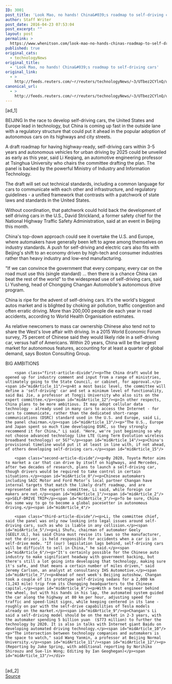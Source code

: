 ```yaml
---
ID: 3001
post_title: 'Look Mao, no hands! China&#039;s roadmap to self-driving cars'
author: Staff Writer
post_date: 2016-04-23 07:53:04
post_excerpt: ""
layout: post
permalink: >
  https://www.whenitson.com/look-mao-no-hands-chinas-roadmap-to-self-driving-cars/
published: true
original_cats:
  - technologyNews
original_title:
  - 'Look Mao, no hands! China&#039;s roadmap to self-driving cars'
original_link:
  - >
    http://feeds.reuters.com/~r/reuters/technologyNews/~3/UTbez2CYlnQ/us-autoshow-beijing-china-selfdriving-idUSKCN0XK021
canonical_url:
  - >
    http://feeds.reuters.com/~r/reuters/technologyNews/~3/UTbez2CYlnQ/us-autoshow-beijing-china-selfdriving-idUSKCN0XK021
---
```

 [ad_1]
<br><div id="articleText">
<span id="midArticle_start"/>

<span id="midArticle_0"/><span class="focusParagraph" readability="6"><p><span class="articleLocation">BEIJING</span> In the race to develop self-driving cars, the United States and Europe lead in technology, but China is coming up fast in the outside lane with a regulatory structure that could put it ahead in the popular adoption of autonomous cars on its highways and city streets.</p></span><span id="midArticle_1"/><p>A draft roadmap for having highway-ready, self-driving cars within 3-5 years and autonomous vehicles for urban driving by 2025 could be unveiled as early as this year, said Li Keqiang, an automotive engineering professor at Tsinghua University who chairs the committee drafting the plan. The panel is backed by the powerful Ministry of Industry and Information Technology.</p><span id="midArticle_2"/><p>The draft will set out technical standards, including a common language for cars to communicate with each other and  infrastructure, and regulatory guidelines - a unified framework that contrasts with a patchwork of state laws and standards in the United States.</p><span id="midArticle_3"/><p>Without coordination, that patchwork could hold back the development of self driving cars in the U.S., David Strickland, a former safety chief for the National Highway Traffic Safety Administration, said at an event in Beijing this month.</p><span id="midArticle_4"/><p>China's top-down approach could see it overtake the U.S. and Europe, where automakers have generally been left to agree among themselves on industry standards. A push for self-driving and electric cars also fits with Beijing's shift to an economy driven by high-tech and consumer industries rather than heavy industry and low-end manufacturing.</p><span id="midArticle_5"/><p>"If we can convince the government that every company, every car on the road must use this (single standard) ... then there is a chance China can beat the rest of the world" to the widespread use of self-driving cars, said Li Yusheng, head of Chongqing Changan Automobile's autonomous drive program.</p><span id="midArticle_6"/><p>China is ripe for the advent of self-driving cars. It's the world's biggest autos market and is blighted by choking air pollution, traffic congestion and often erratic driving. More than 200,000 people die each year in road accidents, according to World Health Organisation estimates.</p><span id="midArticle_7"/><p>As relative newcomers to mass car ownership Chinese also tend not to share the West's love affair with driving. In a 2015 World Economic Forum survey, 75 percent of Chinese said they would likely ride in a self-driving car, versus half of Americans. Within 20 years, China will be the largest market for autonomous features, accounting for at least a quarter of global demand, says Boston Consulting Group.</p><span id="midArticle_8"/><span id="midArticle_9"/><p>BIG AMBITIONS</p><span id="midArticle_10"/>
        
        <span class="first-article-divide"/><p>The China draft would be opened up for industry comment and input from a range of ministries, ultimately going to the State Council, or cabinet, for approval.</p><span id="midArticle_11"/><p>At a most basic level, the committee will define a 'self-driving' car and set a minimum level of functionality, said Bai Jie, a professor at Tongji University who also sits on the expert committee.</p><span id="midArticle_12"/><p>In other respects, China plans to be more ambitious. It may adopt cellular data technology - already used in many cars to access the Internet - for cars to communicate, rather than the dedicated short-range communications (DSRC) standard used in the U.S. and Europe, said Li, the panel chairman.</p><span id="midArticle_13"/><p>"The U.S., Europe and Japan spent so much time developing DSRC, so they strongly recommend it for China," Li said. "Here, we're just beginning so why not choose advanced technology like LTE (Long Term Evolution wireless broadband technology) or 5G?"</p><span id="midArticle_14"/><p>China's provisional timeline would put it at least in line with, if not ahead, of others developing self-driving cars.</p><span id="midArticle_15"/>
        
        <span class="second-article-divide"/><p>By 2020, Toyota Motor aims to market a car that can drive by itself on highways, and Mercedes, after two decades of research, plans to launch a self-driving car, though drivers would be required to take control in certain situations.</p><span id="midArticle_0"/><p>Chinese automakers including SAIC Motor and Ford Motor's local partner Changan have internal targets that match the likely draft roadmap, and are represented on the experts committee, Li said, while foreign car makers are not.</p><span id="midArticle_1"/><span id="midArticle_2"/><p>SELF-DRIVE TRIP</p><span id="midArticle_3"/><p>To be sure, China has some way to go to become a global pacesetter in autonomous driving.</p><span id="midArticle_4"/>
        
        <span class="third-article-divide"/><p>Li, the committee chief, said the panel was only now looking into legal issues around self-driving cars, such as who is liable in any collision.</p><span id="midArticle_5"/><p>Li Shufu, chairman of automaker Geely [GEELY.UL], has said China must revise its laws so the manufacturer, not the driver, is held responsible for accidents when a car is in self-drive mode. "If (our) legislation lags behind, self-driving cars will be difficult to sell in China," he said.</p><span id="midArticle_6"/><p>"It's certainly possible for the Chinese auto industry to make significant headway with government backing, but there's still a lot going into developing that technology, making sure it's safe, and that means a certain number of miles driven," said Jeremy Carlson, an analyst at consultancy IHS Automotive.</p><span id="midArticle_7"/><p>Ahead of next week's Beijing autoshow, Changan took a couple of its prototype self-driving sedans for a 2,000 km (1,243 mile) trip from its Chongqing headquarters to the Chinese capital.</p><span id="midArticle_8"/><p>With a test engineer behind the wheel, but with his hands in his lap, the automated system guided the car along the highway at 80 km per hour, adjusting speed for traffic and speed-limit signs, while keeping centered in its lane - roughly on par with the self-drive capabilities of Tesla models already on the market.</p><span id="midArticle_9"/><p>Changan's Li said a self-driving model should be on the market in 2-3 years, with the automaker spending 5 billion yuan  ($773 million) to further the technology by 2020. It is also in talks with Internet giant Baidu on developing automated driving technology.</p><span id="midArticle_10"/><p>"The intersection between technology companies and automakers is the space to watch," said Wang Yanmin, a professor at Beijing Normal University.</p><span id="midArticle_11"/><span id="midArticle_12"/><p> (Reporting by Jake Spring, with additional reporting by Norihiko Shirouzu and Sue-lin Wong; Editing by Ian Geoghegan)</p><span id="midArticle_13"/></div>
<br>[ad_2]
<br><a href="http://feeds.reuters.com/~r/reuters/technologyNews/~3/UTbez2CYlnQ/us-autoshow-beijing-china-selfdriving-idUSKCN0XK021">Source </a>